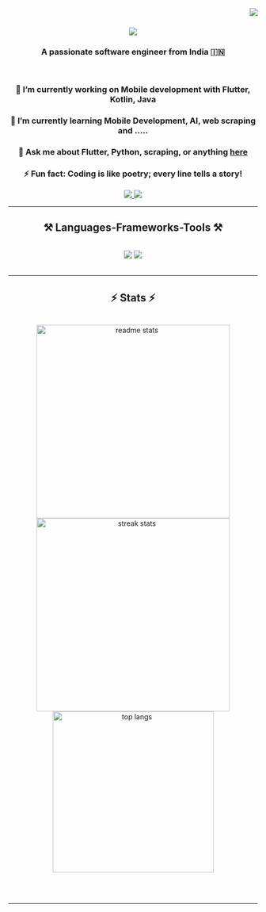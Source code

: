 <img align="right" src="https://visitor-badge.laobi.icu/badge?page_id=Varundeep111.Varundeep111" />

<h1 align="center">
    <img src="https://readme-typing-svg.herokuapp.com/?font=Righteous&size=35&center=true&vCenter=true&width=500&height=70&duration=4000&lines=Hi+There!+👋;Hello,+I'm+Varundeep+Singh!;&color=00C6FF&color2=F0A6CA" />
</h1>

<h3 align="center">A passionate software engineer from India 🇮🇳</h3>

<br/>

<div align="center">
    <h3>🔭 I’m currently working on <strong>Mobile development with Flutter, Kotlin, Java</strong></h3>
    <h3>🌱 I’m currently learning <strong>Mobile Development, AI, web scraping and .....</strong></h3>
    <h3>💬 Ask me about <strong>Flutter, Python, scraping, or anything <a href="https://github.com/Varundeep111/Varun111/issues">here</a></strong></h3>
    <h3>⚡ Fun fact: <strong>Coding is like poetry; every line tells a story!</strong></h3>
</div>

<div align="center"> 
  <a href="mailto:Varun111guliani@gmail.com">
    <img src="https://img.shields.io/badge/Gmail-333333?style=for-the-badge&logo=gmail&logoColor=red" />
  </a>
  <a href="https://www.linkedin.com/in/varundeep-singh-5b063b224/" target="_blank">
    <img src="https://img.shields.io/badge/LinkedIn-0077B5?style=for-the-badge&logo=linkedin&logoColor=white" target="_blank" />
  </a>
</div>

<hr/>

<h2 align="center">⚒️ Languages-Frameworks-Tools ⚒️</h2>
<br/>
<div align="center">
    <img src="https://skillicons.dev/icons?i=flutter,dart,java, kotlin,python,html,css,vscode,github,git,figma" />
    <img src="https://skillicons.dev/icons?i=firebase,nodejs,mysql,flask,fastapi,javascript" /><br>
</div>

<br/>
<hr/>


<h2 align="center">⚡ Stats ⚡</h2>
<br>
<div align=center>
  <img width=390 src="https://github-readme-stats.vercel.app/api?username=Varundeep111&count_private=true&show_icons=true&theme=react&rank_icon=github&border_radius=10" alt="readme stats" />
  <img width=390 src="https://streak-stats.demolab.com?user=Varundeep111&count_private=true&theme=react&border_radius=10" alt="streak stats"/>
  <br/>
  <img width=325 align="center" src="https://github-readme-stats.vercel.app/api/top-langs/?username=Varundeep111&hide=HTML&langs_count=8&layout=compact&theme=react&border_radius=10&size_weight=0.5&count_weight=0.5&exclude_repo=github-readme-stats" alt="top langs" />
</div>

<br/><br/>

<hr/>

<br/>


<br/>
